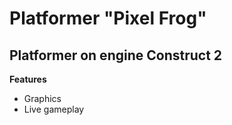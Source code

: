 # Platformer "Pixel Frog"
Platformer on engine Construct 2
---------------------------------------------
**Features**
* Graphics
* Live gameplay
